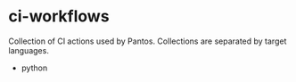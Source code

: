 # ci-workflows
Collection of CI actions used by Pantos. Collections are separated by target languages.
- python
